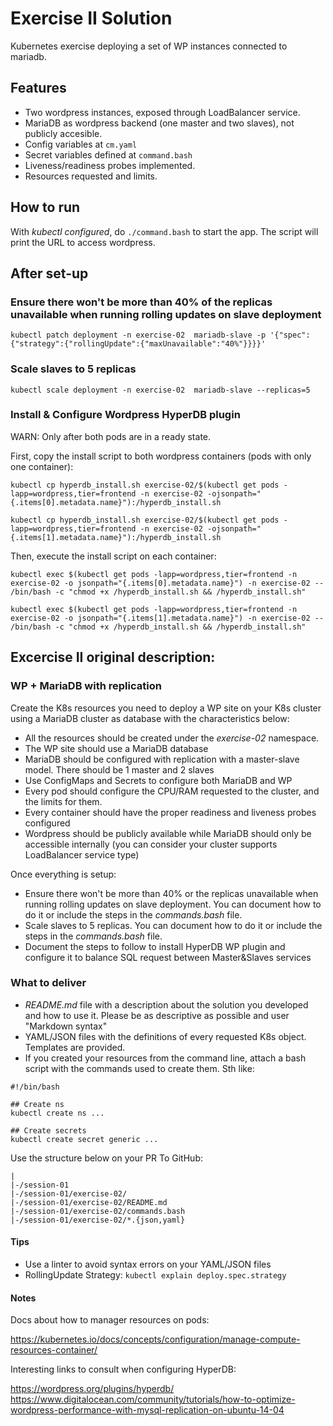 # Exercise II Solution

Kubernetes exercise deploying a set of WP instances connected to mariadb.

## Features

* Two wordpress instances, exposed through LoadBalancer service.
* MariaDB as wordpress backend (one master and two slaves), not publicly accesible.
* Config variables at `cm.yaml`
* Secret variables defined at `command.bash`
* Liveness/readiness probes implemented.
* Resources requested and limits.

## How to run

With *kubectl configured*, do `./command.bash` to start the app. The script will print the URL to access wordpress.

## After set-up

### Ensure there won't be more than 40% of the replicas unavailable when running rolling updates on slave deployment
```
kubectl patch deployment -n exercise-02  mariadb-slave -p '{"spec":{"strategy":{"rollingUpdate":{"maxUnavailable":"40%"}}}}'
```

### Scale slaves to 5 replicas
```
kubectl scale deployment -n exercise-02  mariadb-slave --replicas=5
```

### Install & Configure Wordpress HyperDB plugin

WARN: Only after both pods are in a ready state.

First, copy the install script to both wordpress containers (pods with only one container):

```
kubectl cp hyperdb_install.sh exercise-02/$(kubectl get pods -lapp=wordpress,tier=frontend -n exercise-02 -ojsonpath="{.items[0].metadata.name}"):/hyperdb_install.sh

kubectl cp hyperdb_install.sh exercise-02/$(kubectl get pods -lapp=wordpress,tier=frontend -n exercise-02 -ojsonpath="{.items[1].metadata.name}"):/hyperdb_install.sh
```

Then, execute the install script on each container:

```
kubectl exec $(kubectl get pods -lapp=wordpress,tier=frontend -n exercise-02 -o jsonpath="{.items[0].metadata.name}") -n exercise-02 -- /bin/bash -c "chmod +x /hyperdb_install.sh && /hyperdb_install.sh"

kubectl exec $(kubectl get pods -lapp=wordpress,tier=frontend -n exercise-02 -o jsonpath="{.items[1].metadata.name}") -n exercise-02 -- /bin/bash -c "chmod +x /hyperdb_install.sh && /hyperdb_install.sh"
```

## Excercise II original description:

### WP + MariaDB with replication

Create the K8s resources you need to deploy a WP site on your K8s cluster using
a MariaDB cluster as database with the characteristics below:

* All the resources should be created under the *exercise-02* namespace.
* The WP site should use a MariaDB database
* MariaDB should be configured with replication with a master-slave model. There
should be 1 master and 2 slaves
* Use ConfigMaps and Secrets to configure both MariaDB and WP
* Every pod should configure the CPU/RAM requested to the cluster, and the limits
for them.
* Every container should have the proper readiness and liveness probes
configured
* Wordpress should be publicly available while MariaDB should only be accessible
internally (you can consider your cluster supports LoadBalancer service type)

Once everything is setup:

* Ensure there won't be more than 40% or the replicas unavailable when running
rolling updates on slave deployment. You can document how to do it or include the
steps in the *commands.bash* file.
* Scale slaves to 5 replicas. You can document how to do it or include the steps
in the *commands.bash* file.
* Document the steps to follow to install HyperDB WP plugin and configure it to
balance SQL request between Master&Slaves services

### What to deliver

* *README.md* file with a description about the solution you developed and how to
use it. Please be as descriptive as possible and user "Markdown syntax"
* YAML/JSON files with the definitions of every requested K8s object. Templates
are provided.
* If you created your resources from the command line, attach a bash script with
the commands used to create them. Sth like:

```
#!/bin/bash

## Create ns
kubectl create ns ...

## Create secrets
kubectl create secret generic ...
```

Use the structure below on your PR To GitHub:

```
|
|-/session-01
|-/session-01/exercise-02/
|-/session-01/exercise-02/README.md
|-/session-01/exercise-02/commands.bash
|-/session-01/exercise-02/*.{json,yaml}
```

#### Tips

* Use a linter to avoid syntax errors on your YAML/JSON files
* RollingUpdate Strategy: `kubectl explain deploy.spec.strategy`

#### Notes

Docs about how to manager resources on pods:

https://kubernetes.io/docs/concepts/configuration/manage-compute-resources-container/

Interesting links to consult when configuring HyperDB:

https://wordpress.org/plugins/hyperdb/
https://www.digitalocean.com/community/tutorials/how-to-optimize-wordpress-performance-with-mysql-replication-on-ubuntu-14-04
